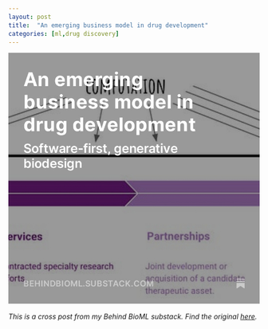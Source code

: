 ```yaml
---
layout: post
title:  "An emerging business model in drug development"
categories: [ml,drug discovery]
--- 
```


![](../images/gen-biodesign/gen-biodesign.jpg)

*This is a cross post from my Behind BioML substack. Find the original [here](https://open.substack.com/pub/behindbioml/p/an-emerging-business-model-in-drug?r=y8mlf&utm_campaign=post&utm_medium=web).*

